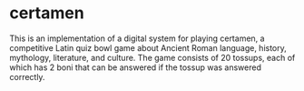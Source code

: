 # certamen
This is an implementation of a digital system for playing certamen, a competitive Latin quiz bowl game about Ancient Roman language, history, mythology, literature, and culture. The game consists of 20 tossups, each of which has 2 boni that can be answered if the tossup was answered correctly.
